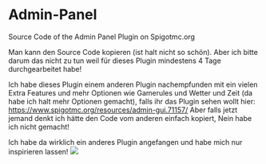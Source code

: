# Admin-Panel
Source Code of the Admin Panel Plugin on Spigotmc.org


Man kann den Source Code kopieren (ist halt nicht so schön).
Aber ich bitte darum das nicht zu tun weil für dieses Plugin mindestens 4 Tage durchgearbeitet habe!


Ich habe dieses Plugin einem anderen Plugin nachempfunden mit ein vielen Extra Features und mehr Optionen wie Gamerules und Wetter und Zeit (da habe ich halt mehr Optionen gemacht), falls ihr das Plugin sehen wollt hier: https://www.spigotmc.org/resources/admin-gui.71157/
Aber falls jetzt jemand denkt ich hätte den Code vom anderen einfach kopiert, Nein habe ich nicht gemacht!


Ich habe da wirklich ein anderes Plugin angefangen und habe mich nur inspirieren lassen!
[![](https://jitpack.io/v/HappyBavarian07/Admin-Panel.svg)](https://jitpack.io/#HappyBavarian07/Admin-Panel)
